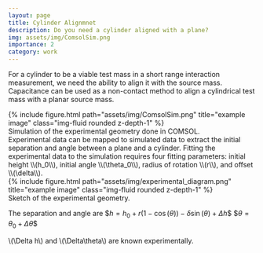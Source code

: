 ```yaml
---
layout: page
title: Cylinder Alignmnet
description: Do you need a cylinder aligned with a plane?
img: assets/img/ComsolSim.png
importance: 2
category: work
---
```

For a cylinder to be a viable test mass in a short range interaction measurement, we need the ability to align it with the source mass. Capacitance can be used as a non-contact method to align a cylindrical test mass with a planar source mass.

<div class="row">
    <div class="col-lg">
        {% include figure.html path="assets/img/ComsolSim.png" title="example image" class="img-fluid rounded z-depth-1" %}
    </div>
</div>
<div class="caption">
    Simulation of the experimental geometry done in COMSOL.
</div>
Experimental data can be mapped to simulated data to extract the initial separation and angle between a plane and a cylinder. Fitting the experimental data to the simulation requires four fitting parameters: initial height \\(h_0\\), initial angle \\(\theta_0\\), radius of rotation \\(r\\), and offset \\(\delta\\).

<div class="row">
    <div class="col-lg">
        {% include figure.html path="assets/img/experimental_diagram.png" title="example image" class="img-fluid rounded z-depth-1" %}
    </div>
</div>
<div class="caption">
    Sketch of the experimental geometry.
</div>

The separation and angle are \$$h = h_0 + r(1-\cos(\theta)) - \delta\sin(\theta) + \Delta h$\$ \$$\theta = \theta_0 + \Delta\theta\$$

\\(\Delta h\\) and \\(\Delta\theta\\) are known experimentally. 